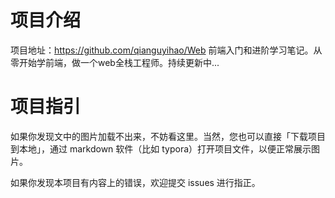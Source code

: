 # 项目介绍
项目地址：https://github.com/qianguyihao/Web
前端入门和进阶学习笔记。从零开始学前端，做一个web全栈工程师。持续更新中...

# 项目指引
如果你发现文中的图片加载不出来，不妨看这里。当然，您也可以直接「下载项目到本地」，通过 markdown 软件（比如 typora）打开项目文件，以便正常展示图片。

如果你发现本项目有内容上的错误，欢迎提交 issues 进行指正。
